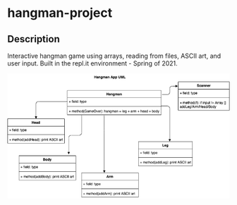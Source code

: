 # hangman-project
## Description
 Interactive hangman game using arrays, reading from files, ASCII art, and user input. Built in the repl.it environment - Spring of 2021.
 
![UML](https://github.com/jordynbryant328/hangman-project/blob/main/image/HangMan%20UML.png)
